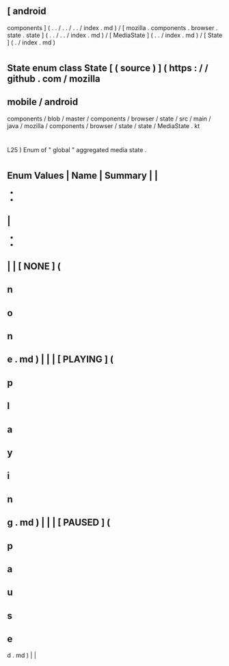 [
android
-
components
]
(
.
.
/
.
.
/
.
.
/
index
.
md
)
/
[
mozilla
.
components
.
browser
.
state
.
state
]
(
.
.
/
.
.
/
index
.
md
)
/
[
MediaState
]
(
.
.
/
index
.
md
)
/
[
State
]
(
.
/
index
.
md
)
#
State
enum
class
State
[
(
source
)
]
(
https
:
/
/
github
.
com
/
mozilla
-
mobile
/
android
-
components
/
blob
/
master
/
components
/
browser
/
state
/
src
/
main
/
java
/
mozilla
/
components
/
browser
/
state
/
state
/
MediaState
.
kt
#
L25
)
Enum
of
"
global
"
aggregated
media
state
.
#
#
#
Enum
Values
|
Name
|
Summary
|
|
-
-
-
|
-
-
-
|
|
[
NONE
]
(
-
n
-
o
-
n
-
e
.
md
)
|
|
|
[
PLAYING
]
(
-
p
-
l
-
a
-
y
-
i
-
n
-
g
.
md
)
|
|
|
[
PAUSED
]
(
-
p
-
a
-
u
-
s
-
e
-
d
.
md
)
|
|
